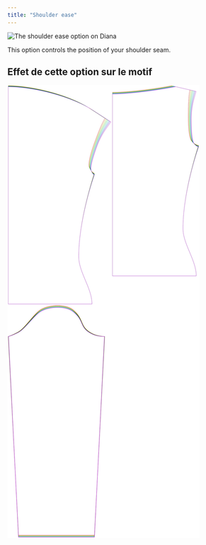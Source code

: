 ```yaml
---
title: "Shoulder ease"
---
```


![The shoulder ease option on Diana](./shoulderease.svg)

This option controls the position of your shoulder seam.

## Effet de cette option sur le motif

![This image shows the effect of this option by superimposing several variants that have a different value for this option](diana_shoulderease_sample.svg "Effect of this option on the pattern")
